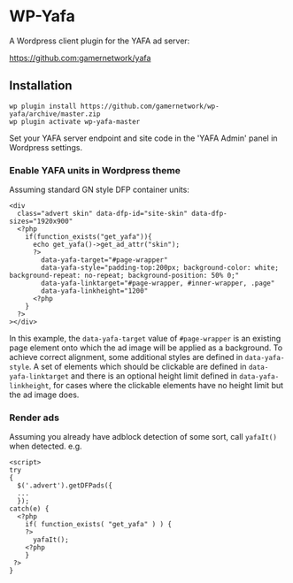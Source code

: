 # WP-Yafa

A Wordpress client plugin for the YAFA ad server:

https://github.com:gamernetwork/yafa

## Installation

```
wp plugin install https://github.com/gamernetwork/wp-yafa/archive/master.zip
wp plugin activate wp-yafa-master
```

Set your YAFA server endpoint and site code in the 'YAFA Admin' panel in Wordpress settings.

### Enable YAFA units in Wordpress theme

Assuming standard GN style DFP container units:

```
<div
  class="advert skin" data-dfp-id="site-skin" data-dfp-sizes="1920x900"
  <?php
    if(function_exists("get_yafa")){
      echo get_yafa()->get_ad_attr("skin");
      ?> 
        data-yafa-target="#page-wrapper"
        data-yafa-style="padding-top:200px; background-color: white; background-repeat: no-repeat; background-position: 50% 0;"
        data-yafa-linktarget="#page-wrapper, #inner-wrapper, .page"
        data-yafa-linkheight="1200"
      <?php
    }
  ?>
></div>
```

In this example, the `data-yafa-target` value of `#page-wrapper` is an existing page element onto which the ad image will be applied as a background. To achieve correct alignment, some additional styles are defined in `data-yafa-style`.  A set of elements which should be clickable are defined in `data-yafa-linktarget` and there is an optional height limit defined in `data-yafa-linkheight`, for cases where the clickable elements have no height limit but the ad image does.

### Render ads

Assuming you already have adblock detection of some sort, call `yafaIt()` when detected. e.g.

```
<script>
try
{
  $('.advert').getDFPads({
  ...
  });
catch(e) {
  <?php
    if( function_exists( "get_yafa" ) ) {
    ?>
      yafaIt();
    <?php
    }
 ?>
}
```

